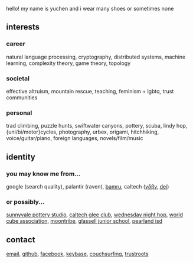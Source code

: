 hello! my name is yuchen and i wear many shoes or sometimes none

## interests

### career

natural language processing, cryptography, distributed systems, machine learning, complexity theory, game theory, topology

### societal

effective altruism, mountain rescue, teaching, feminism + lgbtq, trust communities

### personal

trad climbing, puzzle hunts, swiftwater canyons, pottery, scuba, lindy hop, {uni/bi/motor}cycles, photography, urbex, origami, hitchhiking, voice/guitar/piano, foreign languages, novels/film/music

## identity

### you may know me from...

google (search quality), palantir (raven), [bamru](http://bamru.org/), caltech ([&gamma;&delta;&beta;&gamma;](http://www.gdbg.org/), [dei](https://www.ucolick.org/~sla/dei/))

### or possibly...

[sunnyvale pottery studio](http://www.friendsofthesunnyvalepotterystudio.org/), [caltech glee club](http://www.music.caltech.edu/gleeclub/), [wednesday night hop](https://wednesdaynighthop.com/), [world cube association](https://www.worldcubeassociation.org/), [moontribe](https://www.moontribe.org/), [glassell junior school](https://www.mfah.org/visit/glassell-junior-school/), [pearland isd](https://www.pearlandisd.org/)

## contact

[email](https://pgp.mit.edu/pks/lookup?op=vindex&search=0xcf8d8eee47ba4d69), [github](https://github.com/yuchennil/), [facebook](https://www.facebook.com/yuchennil), [keybase](https://keybase.io/lyc/), [couchsurfing](https://www.couchsurfing.com/people/yuchennil), [trustroots](https://www.trustroots.org/profile/lyc)
